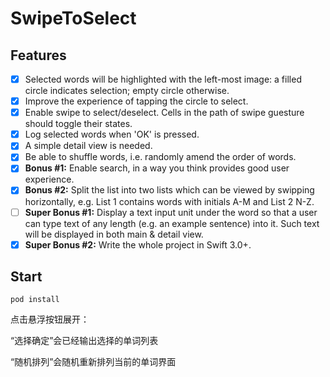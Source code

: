 # SwipeToSelect

## Features

- [x] Selected words will be highlighted with the left-most image: a filled circle indicates selection; empty circle otherwise.
- [x] Improve the experience of tapping the circle to select.
- [x] Enable swipe to select/deselect. Cells in the path of swipe guesture should toggle their states.
- [x] Log selected words when 'OK' is pressed.
- [x] A simple detail view is needed.
- [x] Be able to shuffle words, i.e. randomly amend the order of words.
- [x] **Bonus #1:** Enable search, in a way you think provides good user experience.
- [x] **Bonus #2:** Split the list into two lists which can be viewed by swipping horizontally, e.g. List 1 contains words with initials A-M and List 2 N-Z.
- [ ] **Super Bonus #1:** Display a text input unit under the word so that a user can type text of any length (e.g. an example sentence) into it. Such text will be displayed in both main & detail view.
- [x] **Super Bonus #2:** Write the whole project in Swift 3.0+.

## Start

```
pod install
```

点击悬浮按钮展开： 

  “选择确定”会已经输出选择的单词列表
  
  “随机排列”会随机重新排列当前的单词界面

